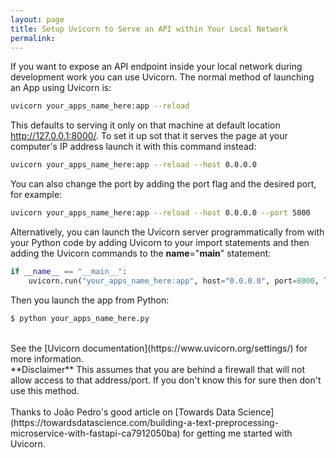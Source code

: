 ```yaml
---
layout: page
title: Setup Uvicorn to Serve an API within Your Local Network
permalink: 
---
```


If you want to expose an API endpoint inside your local network during development work you can use Uvicorn. The normal method of launching an App using Uvicorn is:
```bash
uvicorn your_apps_name_here:app --reload
```

This defaults to serving it only on that machine at default location http://127.0.0.1:8000/. To set it up sot that it serves the page at your computer's IP address launch it with this command instead:
```bash
uvicorn your_apps_name_here:app --reload --host 0.0.0.0    
```

You can also change the port by adding the port flag and the desired port, for example:
```bash
uvicorn your_apps_name_here:app --reload --host 0.0.0.0 --port 5000
``` 

Alternatively, you can launch the Uvicorn server programmatically from with your Python code by adding Uvicorn to your import statements and then adding the Uvicorn commands to the __name__="__main__" statement:

```python
if __name__ == "__main__":
    uvicorn.run("your_apps_name_here:app", host="0.0.0.0", port=8000, log_level="info")
```

Then you launch the app from Python:

```bash
$ python your_apps_name_here.py
```

<br>
See the [Uvicorn documentation](https://www.uvicorn.org/settings/) for more information. 

<br>
**Disclaimer** This assumes that you are behind a firewall that will not allow access to that address/port. If you don't know this for sure then don't use this method.
<br>
<br>
Thanks to João Pedro's good article on [Towards Data Science](https://towardsdatascience.com/building-a-text-preprocessing-microservice-with-fastapi-ca7912050ba) for getting me started with Uvicorn.
